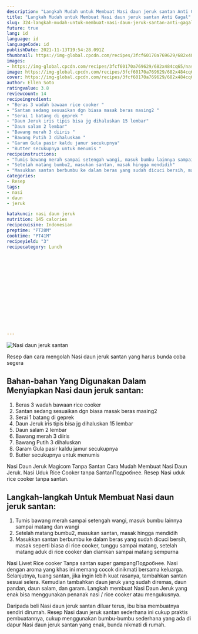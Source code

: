 ```yaml
---
description: "Langkah Mudah untuk Membuat Nasi daun jeruk santan Anti Gagal"
title: "Langkah Mudah untuk Membuat Nasi daun jeruk santan Anti Gagal"
slug: 324-langkah-mudah-untuk-membuat-nasi-daun-jeruk-santan-anti-gagal
future: true
lang: id
language: id
languageCode: id
publishDate: 2021-11-13T19:54:28.091Z 
thumbnail: https://img-global.cpcdn.com/recipes/3fcf60170a769629/682x484cq65/nasi-daun-jeruk-santan-foto-resep-utama.png
images:
- https://img-global.cpcdn.com/recipes/3fcf60170a769629/682x484cq65/nasi-daun-jeruk-santan-foto-resep-utama.png
image: https://img-global.cpcdn.com/recipes/3fcf60170a769629/682x484cq65/nasi-daun-jeruk-santan-foto-resep-utama.png
cover: https://img-global.cpcdn.com/recipes/3fcf60170a769629/682x484cq65/nasi-daun-jeruk-santan-foto-resep-utama.png
author: Ellen Soto
ratingvalue: 3.8
reviewcount: 14
recipeingredient:
- "Beras 3 wadah bawaan rice cooker "
- "Santan sedang sesuaikan dgn biasa masak beras masing2 "
- "Serai 1 batang di geprek "
- "Daun Jeruk iris tipis bisa jg dihaluskan 15 lembar"
- "Daun salam 2 lembar"
- "Bawang merah 3 diiris "
- "Bawang Putih 3 dihaluskan "
- "Garam Gula pasir kaldu jamur secukupnya"
- "Butter secukupnya untuk menumis "
recipeinstructions:
- "Tumis bawang merah sampai setengah wangi, masuk bumbu lainnya sampai matang dan wangi"
- "Setelah matang bumbu2, masukan santan, masak hingga mendidih"
- "Masukkan santan berbumbu ke dalam beras yang sudah dicuci bersih, masak seperti biasa di rice cooker, tunggu sampai matang, setelah matang aduk di rice cooker dan diamkan sampai matang sempurna"
categories:
- Resep
tags:
- nasi
- daun
- jeruk

katakunci: nasi daun jeruk 
nutrition: 145 calories
recipecuisine: Indonesian
preptime: "PT28M"
cooktime: "PT41M"
recipeyield: "3"
recipecategory: Lunch


     
    
    
    
    
    
    
    
    
    
    
      
    
---
```



![Nasi daun jeruk santan](https://img-global.cpcdn.com/recipes/3fcf60170a769629/682x484cq65/nasi-daun-jeruk-santan-foto-resep-utama.png)

Resep dan cara mengolah  Nasi daun jeruk santan yang harus bunda coba segera

<!--inarticleads1-->

## Bahan-bahan Yang Digunakan Dalam Menyiapkan Nasi daun jeruk santan:

1. Beras 3 wadah bawaan rice cooker 
1. Santan sedang sesuaikan dgn biasa masak beras masing2 
1. Serai 1 batang di geprek 
1. Daun Jeruk iris tipis bisa jg dihaluskan 15 lembar
1. Daun salam 2 lembar
1. Bawang merah 3 diiris 
1. Bawang Putih 3 dihaluskan 
1. Garam Gula pasir kaldu jamur secukupnya
1. Butter secukupnya untuk menumis 

Nasi Daun Jeruk Magicom Tanpa Santan Cara Mudah Membuat Nasi Daun Jeruk. Nasi Uduk Rice Cooker tanpa SantanПодробнее. Resep Nasi uduk rice cooker tanpa santan. 

<!--inarticleads2-->

## Langkah-langkah Untuk Membuat Nasi daun jeruk santan:

1. Tumis bawang merah sampai setengah wangi, masuk bumbu lainnya sampai matang dan wangi
1. Setelah matang bumbu2, masukan santan, masak hingga mendidih
1. Masukkan santan berbumbu ke dalam beras yang sudah dicuci bersih, masak seperti biasa di rice cooker, tunggu sampai matang, setelah matang aduk di rice cooker dan diamkan sampai matang sempurna


Nasi Liwet Rice cooker Tanpa santan super gampangПодробнее. Nasi dengan aroma yang khas ini memang cocok dinikmati bersama keluarga. Selanjutnya, tuang santan, jika ingin lebih kuat rasanya, tambahkan santan sesuai selera. Kemudian tambahkan daun jeruk yang sudah diremas, daun pandan, daun salam, dan garam. Langkah membuat Nasi Daun Jeruk yang enak bisa menggunakan penanak nasi / rice cooker atau mengukusnya. 

Daripada   beli  Nasi daun jeruk santan  diluar terus, ibu  bisa membuatnya sendiri dirumah. Resep  Nasi daun jeruk santan  sederhana ini cukup praktis pembuatannya, cukup menggunakan bumbu-bumbu sederhana yang ada di dapur  Nasi daun jeruk santan  yang enak, bunda nikmati di rumah.

